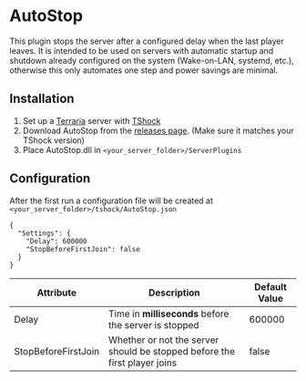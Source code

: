 # AutoStop
This plugin stops the server after a configured delay when the last player leaves. It is intended to be used on servers with automatic startup and shutdown already configured on the system (Wake-on-LAN, systemd, etc.), otherwise this only automates one step and power savings are minimal.

## Installation
1. Set up a [Terraria](https://www.terraria.org/) server with [TShock](https://github.com/Pryaxis/TShock)
2. Download AutoStop from the [releases page](https://github.com/kevmeath/AutoStop/releases). (Make sure it matches your TShock version)
3. Place AutoStop.dll in `<your_server_folder>/ServerPlugins`

## Configuration
After the first run a configuration file will be created at `<your_server_folder>/tshock/AutoStop.json`
```
{
  "Settings": {
    "Delay": 600000
    "StopBeforeFirstJoin": false
  }
}
```
Attribute | Description | Default Value
-|-|-
Delay | Time in **milliseconds** before the server is stopped | 600000
StopBeforeFirstJoin | Whether or not the server should be stopped before the first player joins | false
